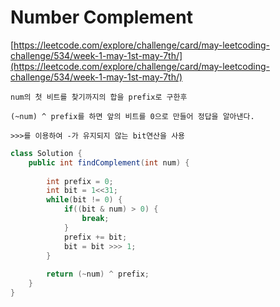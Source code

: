 # Number Complement

[https://leetcode.com/explore/challenge/card/may-leetcoding-challenge/534/week-1-may-1st-may-7th/](https://leetcode.com/explore/challenge/card/may-leetcoding-challenge/534/week-1-may-1st-may-7th/)
~~~
num의 첫 비트를 찾기까지의 합을 prefix로 구한후

(~num) ^ prefix를 하면 앞의 비트를 0으로 만들어 정답을 알아낸다.

>>>를 이용하여 -가 유지되지 않는 bit연산을 사용
~~~


```java
class Solution {
    public int findComplement(int num) {
        
    	int prefix = 0;
    	int bit = 1<<31;
    	while(bit != 0) {
    		if((bit & num) > 0) {
    			break;
    		}
    		prefix += bit;
    		bit = bit >>> 1;
    	}
    	
    	return (~num) ^ prefix;
    }
}
```